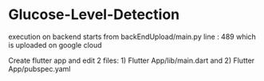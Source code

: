 # Glucose-Level-Detection

execution on backend starts from backEndUpload/main.py line : 489 which is uploaded on google cloud

Create flutter app and edit 2 files: 1) Flutter App/lib/main.dart and 2) Flutter App/pubspec.yaml
